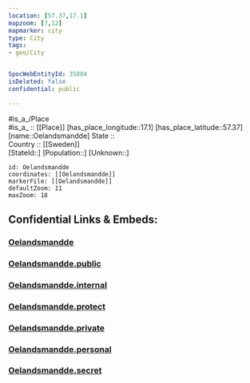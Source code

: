 ```yaml
---
location: [57.37,17.1] 
mapzoom: [7,12] 
mapmarker: city 
type: City
tags:
- geo/City


SpocWebEntityId: 35884
isDeleted: false
confidential: public

---
```

#is_a_/Place  
#is_a_ :: [[Place]] 
[has_place_longitude::17.1] 
[has_place_latitude::57.37] 
[name::Oelandsmandde] 
State ::  
Country :: [[Sweden]]  
[StateId::] 
[Population::] 
[Unknown::] 


```leaflet
id: Oelandsmandde
coordinates: [[Oelandsmandde]] 
markerFile: [[Oelandsmandde]] 
defaultZoom: 11 
maxZoom: 18
```


## Confidential Links & Embeds: 

### [Oelandsmandde](/_Standards/Earth/Continent/Europe/Europe~North/Sweden/City/Oelandsmandde.md) 

### [Oelandsmandde.public](/_public/Earth/Continent/Europe/Europe~North/Sweden/City/Oelandsmandde.public.md) 

### [Oelandsmandde.internal](/_internal/Earth/Continent/Europe/Europe~North/Sweden/City/Oelandsmandde.internal.md) 

### [Oelandsmandde.protect](/_protect/Earth/Continent/Europe/Europe~North/Sweden/City/Oelandsmandde.protect.md) 

### [Oelandsmandde.private](/_private/Earth/Continent/Europe/Europe~North/Sweden/City/Oelandsmandde.private.md) 

### [Oelandsmandde.personal](/_personal/Earth/Continent/Europe/Europe~North/Sweden/City/Oelandsmandde.personal.md) 

### [Oelandsmandde.secret](/_secret/Earth/Continent/Europe/Europe~North/Sweden/City/Oelandsmandde.secret.md)

